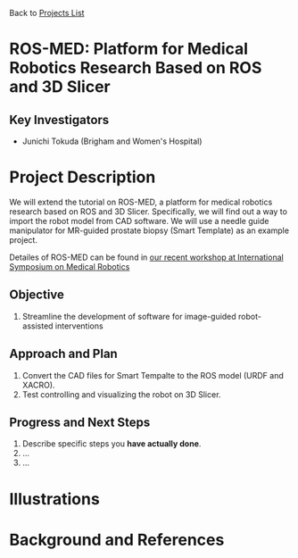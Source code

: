 Back to [Projects List](../../README.md#ProjectsList)

# ROS-MED: Platform for Medical Robotics Research Based on ROS and 3D Slicer

## Key Investigators

- Junichi Tokuda (Brigham and Women's Hospital)

# Project Description

We will extend the tutorial on ROS-MED, a platform for medical robotics research based on ROS and 3D Slicer.
Specifically, we will find out a way to import the robot model from CAD software. We will use a needle guide manipulator for MR-guided prostate biopsy (Smart Template) as an example project. 

Detailes of ROS-MED can be found in [our recent workshop at International Symposium on Medical Robotics](https://rosmed.github.io/)

## Objective

<!-- Describe here WHAT you would like to achieve (what you will have as end result). -->
1. Streamline the development of software for image-guided robot-assisted interventions

## Approach and Plan

<!-- Describe here HOW you would like to achieve the objectives stated above. -->

1. Convert the CAD files for Smart Tempalte to the ROS model (URDF and XACRO).
1. Test controlling and visualizing the robot on 3D Slicer.

## Progress and Next Steps

<!-- Update this section as you make progress, describing of what you have ACTUALLY DONE. If there are specific steps that you could not complete then you can describe them here, too. -->

1. Describe specific steps you **have actually done**.
1. ...
1. ...

# Illustrations

<!-- Add pictures and links to videos that demonstrate what has been accomplished.
![Description of picture](Example2.jpg)
![Some more images](Example2.jpg)
-->

# Background and References

<!-- If you developed any software, include link to the source code repository. If possible, also add links to sample data, and to any relevant publications. -->
